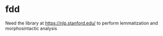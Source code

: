 # fdd

Need the library at https://nlp.stanford.edu/ to perform lemmatization and morphosintactic analysis
